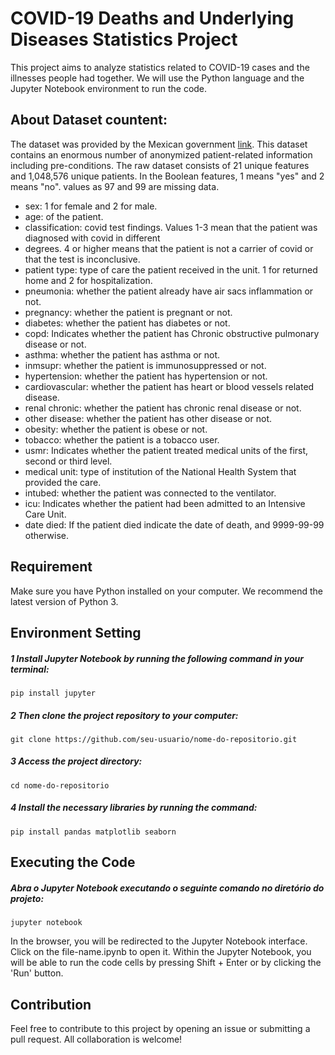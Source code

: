 # COVID-19 Deaths and Underlying Diseases Statistics Project

This project aims to analyze statistics related to COVID-19 cases and the illnesses people had together. We will use the Python language and the Jupyter Notebook environment to run the code.
## About Dataset countent:
The dataset was provided by the Mexican government [link](https://datos.gob.mx/busca/dataset/informacion-referente-a-casos-covid-19-en-mexico). This dataset contains an enormous number of anonymized patient-related information including pre-conditions. The raw dataset consists of 21 unique features and 1,048,576 unique patients. In the Boolean features, 1 means "yes" and 2 means "no". values as 97 and 99 are missing data.

- sex: 1 for female and 2 for male.
- age: of the patient.
- classification: covid test findings. Values 1-3 mean that the patient was diagnosed with covid in different
- degrees. 4 or higher means that the patient is not a carrier of covid or that the test is inconclusive.
- patient type: type of care the patient received in the unit. 1 for returned home and 2 for hospitalization.
- pneumonia: whether the patient already have air sacs inflammation or not.
- pregnancy: whether the patient is pregnant or not.
- diabetes: whether the patient has diabetes or not.
- copd: Indicates whether the patient has Chronic obstructive pulmonary disease or not.
- asthma: whether the patient has asthma or not.
- inmsupr: whether the patient is immunosuppressed or not.
- hypertension: whether the patient has hypertension or not.
- cardiovascular: whether the patient has heart or blood vessels related disease.
- renal chronic: whether the patient has chronic renal disease or not.
- other disease: whether the patient has other disease or not.
- obesity: whether the patient is obese or not.
- tobacco: whether the patient is a tobacco user.
- usmr: Indicates whether the patient treated medical units of the first, second or third level.
- medical unit: type of institution of the National Health System that provided the care.
- intubed: whether the patient was connected to the ventilator.
- icu: Indicates whether the patient had been admitted to an Intensive Care Unit.
- date died: If the patient died indicate the date of death, and 9999-99-99 otherwise.

## Requirement
Make sure you have Python installed on your computer. We recommend the latest version of Python 3.
## Environment Setting
##### 1 Install Jupyter Notebook by running the following command in your terminal:
```terminal
pip install jupyter
```
##### 2 Then clone the project repository to your computer:
```terminal
git clone https://github.com/seu-usuario/nome-do-repositorio.git
```
##### 3 Access the project directory:
```terminal
cd nome-do-repositorio
```
##### 4 Install the necessary libraries by running the command:

```terminal
pip install pandas matplotlib seaborn
```
## Executing the Code
##### Abra o Jupyter Notebook executando o seguinte comando no diretório do projeto:
```terminal
jupyter notebook
```
In the browser, you will be redirected to the Jupyter Notebook interface. Click on the file-name.ipynb to open it.
Within the Jupyter Notebook, you will be able to run the code cells by pressing Shift + Enter or by clicking the 'Run' button.

## Contribution
Feel free to contribute to this project by opening an issue or submitting a pull request. All collaboration is welcome!



